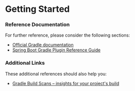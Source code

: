 # Getting Started

### Reference Documentation
For further reference, please consider the following sections:

* [Official Gradle documentation](https://docs.gradle.org)
* [Spring Boot Gradle Plugin Reference Guide](https://docs.spring.io/spring-boot/docs/2.1.7.RELEASE/gradle-plugin/reference/html/)

### Additional Links
These additional references should also help you:

* [Gradle Build Scans – insights for your project's build](https://scans.gradle.com#gradle)


